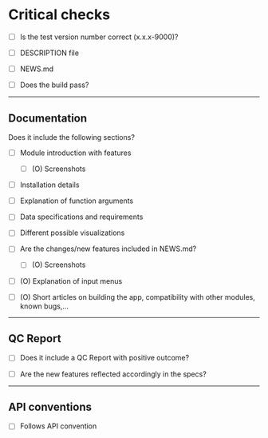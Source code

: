 # Critical checks

- [ ] Is the test version number correct (x.x.x-9000)? 

- [ ] DESCRIPTION file

- [ ] NEWS.md

- [ ] Does the build pass?

---

## Documentation

Does it include the following sections?

- [ ] Module introduction with features
  - [ ] (O) Screenshots

- [ ] Installation details

- [ ] Explanation of function arguments

- [ ] Data specifications and requirements

- [ ] Different possible visualizations

- [ ] Are the changes/new features included in NEWS.md?
  - [ ] (O) Screenshots

- [ ] (O) Explanation of input menus

- [ ] (O) Short articles on building the app, compatibility with other modules, known bugs,...

---

## QC Report

- [ ] Does it include a QC Report with positive outcome?

- [ ] Are the new features reflected accordingly in the specs?

---

## API conventions

- [ ] Follows API convention
